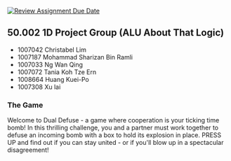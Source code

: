 [![Review Assignment Due Date](https://classroom.github.com/assets/deadline-readme-button-24ddc0f5d75046c5622901739e7c5dd533143b0c8e959d652212380cedb1ea36.svg)](https://classroom.github.com/a/5YTzVbxp)
## 50.002 1D Project Group (ALU About That Logic)

- 1007042	Christabel Lim
- 1007187	Mohammad Sharizan Bin Ramli
- 1007033	Ng Wan Qing
- 1007072	Tania Koh Tze Ern
- 1008664	Huang Kuei-Po 
- 1007308	Xu lai

### The Game
Welcome to Dual Defuse - a game where cooperation is your ticking time bomb! In this thrilling challenge, you and a partner must work together to defuse an incoming bomb with a box to hold its explosion in place. PRESS UP and find out if you can stay united - or if you'll blow up in a spectacular disagreement!

